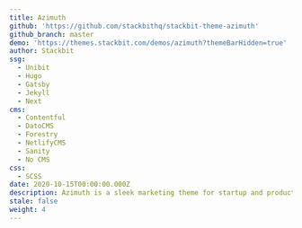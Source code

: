 ```yaml
---
title: Azimuth
github: 'https://github.com/stackbithq/stackbit-theme-azimuth'
github_branch: master
demo: 'https://themes.stackbit.com/demos/azimuth?themeBarHidden=true'
author: Stackbit
ssg:
  - Unibit
  - Hugo
  - Gatsby
  - Jekyll
  - Next
cms:
  - Contentful
  - DatoCMS
  - Forestry
  - NetlifyCMS
  - Sanity
  - No CMS
css:
  - SCSS
date: 2020-10-15T00:00:00.000Z
description: Azimuth is a sleek marketing theme for startup and product sites.
stale: false
weight: 4
---
```

